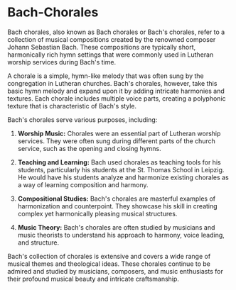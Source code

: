 # Bach-Chorales

Bach chorales, also known as Bach chorales or Bach's chorales, refer to a collection of musical compositions created by the renowned composer Johann Sebastian Bach. These compositions are typically short, harmonically rich hymn settings that were commonly used in Lutheran worship services during Bach's time.

A chorale is a simple, hymn-like melody that was often sung by the congregation in Lutheran churches. Bach's chorales, however, take this basic hymn melody and expand upon it by adding intricate harmonies and textures. Each chorale includes multiple voice parts, creating a polyphonic texture that is characteristic of Bach's style.

Bach's chorales serve various purposes, including:

1. **Worship Music:** Chorales were an essential part of Lutheran worship services. They were often sung during different parts of the church service, such as the opening and closing hymns.

2. **Teaching and Learning:** Bach used chorales as teaching tools for his students, particularly his students at the St. Thomas School in Leipzig. He would have his students analyze and harmonize existing chorales as a way of learning composition and harmony.

3. **Compositional Studies:** Bach's chorales are masterful examples of harmonization and counterpoint. They showcase his skill in creating complex yet harmonically pleasing musical structures.

4. **Music Theory:** Bach's chorales are often studied by musicians and music theorists to understand his approach to harmony, voice leading, and structure.

Bach's collection of chorales is extensive and covers a wide range of musical themes and theological ideas. These chorales continue to be admired and studied by musicians, composers, and music enthusiasts for their profound musical beauty and intricate craftsmanship.
